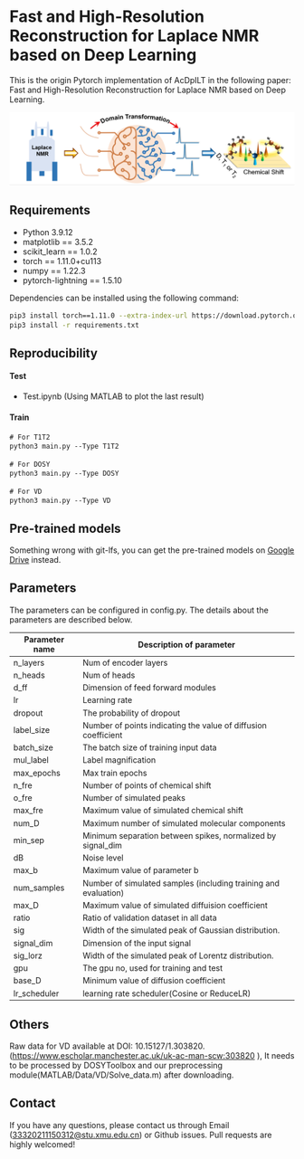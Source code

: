 # Fast and High-Resolution Reconstruction for Laplace NMR based on Deep Learning
This is the origin Pytorch implementation of AcDpILT in the following paper: Fast and High-Resolution Reconstruction for Laplace NMR based on Deep Learning. 

![image-20221019130652846](https://raw.githubusercontent.com/WryBin/Images/main/image-20221019130652846.png)

## Requirements

- Python 3.9.12
- matplotlib == 3.5.2
- scikit_learn == 1.0.2
- torch == 1.11.0+cu113
- numpy == 1.22.3
- pytorch-lightning == 1.5.10

Dependencies can be installed using the following command:
```bash
pip3 install torch==1.11.0 --extra-index-url https://download.pytorch.org/whl/cu113
pip3 install -r requirements.txt
```

## Reproducibility

#### Test

- Test.ipynb 
(Using MATLAB to plot the last result)

#### Train

```shell
# For T1T2
python3 main.py --Type T1T2

# For DOSY
python3 main.py --Type DOSY

# For VD
python3 main.py --Type VD
```

## Pre-trained models
Something wrong with git-lfs, you can get the pre-trained models on [Google Drive](https://drive.google.com/drive/folders/1B-OZLdKW9k4eDrqzUU9UySQUqVvSripd) instead.

## Parameters
The parameters can be configured in config.py. The details about the parameters are described below.

| Parameter name | Description of parameter |
| --- | --- |
| n_layers | Num of encoder layers |
| n_heads | Num of heads                                 |
| d_ff  | Dimension of feed forward modules                            |
| lr    | Learning rate |
| dropout | The probability of dropout |
| label_size | Number of points indicating the value of diffusion coefficient |
| batch_size | The batch size of training input data |
| mul_label | Label magnification |
| max_epochs | Max train epochs                                             |
| n_fre | Number of points of chemical shift |
| o_fre | Number of simulated peaks |
| max_fre | Maximum value of simulated chemical shift |
| num_D | Maximum number of simulated molecular components |
| min_sep | Minimum separation between spikes, normalized by signal_dim |
| dB | Noise level |
| max_b | Maximum value of parameter b                                 |
| num_samples | Number of simulated samples (including training and evaluation) |
| max_D | Maximum value of simulated diffuision coefficient            |
| ratio | Ratio of validation dataset in all data                      |
| sig | Width of the simulated peak of  Gaussian distribution. |
| signal_dim | Dimension of the input signal                                |
| sig_lorz | Width of the simulated peak of  Lorentz distribution. |
| gpu | The gpu no, used for training and test |
| base_D | Minimum value of diffusion coefficient                       |
| lr_scheduler | learning rate scheduler(Cosine or ReduceLR) |

## Others
Raw data for VD available at DOI: 10.15127/1.303820.(https://www.escholar.manchester.ac.uk/uk-ac-man-scw:303820
), It needs to be processed by DOSYToolbox and our preprocessing module(MATLAB/Data/VD/Solve_data.m) after downloading.

## Contact
If you have any questions, please contact us through Email (33320211150312@stu.xmu.edu.cn) or Github issues. Pull requests are highly welcomed!
